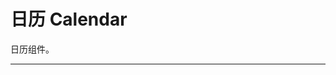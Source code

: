 # 日历 Calendar

日历组件。

---

<script setup>
import CalendarBasicUse from "./component/calendar-basic-use.md"
import CalendarApi from "./component/calendar-api.md"
import CalendarTip from "./component/calendar-tip.md"
</script>

<client-only>
<calendar-basic-use />
</client-only>
<calendar-api />
<calendar-tip />
